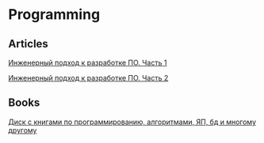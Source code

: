 # Programming

## Articles

[Инженерный подход к разработке ПО. Часть 1](https://habr.com/ru/company/yandex/blog/457810/)

[Инженерный подход к разработке ПО. Часть 2](https://habr.com/ru/company/yandex/blog/471012/)

## Books

[Диск с книгами по программированию, алгоритмами, ЯП, бд и многому другому](https://yadi.sk/d/9nYQUE4BviSZh)

